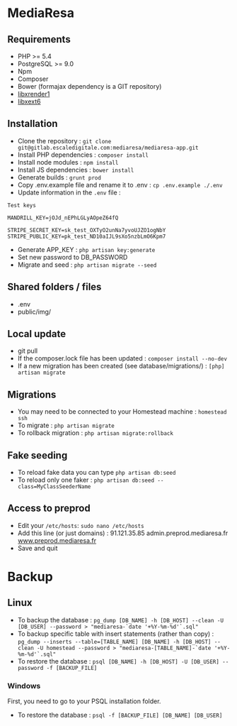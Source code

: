 # MediaResa
## Requirements
- PHP >= 5.4
- PostgreSQL >= 9.0
- Npm
- Composer
- Bower (formajax dependency is a GIT repository)
- [libxrender1](https://packages.debian.org/jessie/libxrender1)
- [libxext6](https://packages.debian.org/jessie/libxext6)

## Installation
- Clone the repository : `git clone git@gitlab.escaledigitale.com:mediaresa/mediaresa-app.git`
- Install PHP dependencies : `composer install`
- Install node modules : `npm install`
- Install JS dependencies : `bower install`
- Generate builds : `grunt prod`
- Copy .env.example file and rename it to .env : `cp .env.example ./.env`
- Update information in the `.env` file :

```
Test keys

MANDRILL_KEY=jOJd_nEPhLGLyAOpeZ64fQ

STRIPE_SECRET_KEY=sk_test_OXTyO2unNa7yvoUJZO1ogNbY
STRIPE_PUBLIC_KEY=pk_test_ND10aIJL9sXo5nzbLmO6Kpm7
```

- Generate APP_KEY : `php artisan key:generate`
- Set new password to DB_PASSWORD
- Migrate and seed : `php artisan migrate --seed`

## Shared folders / files
- .env
- public/img/

## Local update
- git pull
- If the composer.lock file has been updated : `composer install --no-dev`
- If a new migration has been created (see database/migrations/) : `[php] artisan migrate`


## Migrations
- You may need to be connected to your Homestead machine : `homestead ssh`
- To migrate : `php artisan migrate`
- To rollback migration : `php artisan migrate:rollback`

## Fake seeding
- To reload fake data you can type `php artisan db:seed`
- To reload only one faker : `php artisan db:seed --class=MyClassSeederName`

## Access to preprod
- Edit your `/etc/hosts`: `sudo nano /etc/hosts`
- Add this line (or just domains) : 91.121.35.85 admin.preprod.mediaresa.fr www.preprod.mediaresa.fr
- Save and quit

# Backup
## Linux
- To backup the database : `` pg_dump [DB_NAME] -h [DB_HOST] --clean -U [DB_USER] --password > "mediaresa-`date '+%Y-%m-%d'`.sql" ``
- To backup specific table with insert statements (rather than copy) : ``pg_dump --inserts --table=[TABLE_NAME] [DB_NAME] -h [DB_HOST] --clean -U homestead --password > "mediaresa-[TABLE_NAME]-`date '+%Y-%m-%d'`.sql"``
- To restore the database : `` psql [DB_NAME] -h [DB_HOST] -U [DB_USER] --password -f [BACKUP_FILE] ``

### Windows
First, you need to go to your PSQL installation folder.

- To restore the database : `` psql -f [BACKUP_FILE] [DB_NAME] [DB_USER] ``
